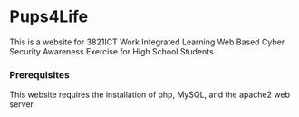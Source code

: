 # Pups4Life
This is a website for 3821ICT Work Integrated Learning Web Based Cyber Security Awareness Exercise for High School Students

### Prerequisites 
This website requires the installation of php, MySQL, and the apache2 web server.
